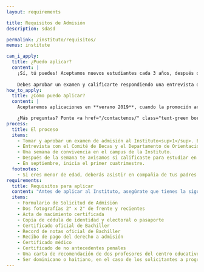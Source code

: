 ```yaml
---
layout: requirements

title: Requisitos de Admisión
description: sdasd

permalink: /instituto/requisitos/
menus: institute

can_i_apply:
  title: ¿Puedo aplicar?
  content: |
    ¡Sí, tú puedes! Aceptamos nuevos estudiantes cada 3 años, después que la promoción actual se ha graduado. Sin embargo, sólo unos pocos estudiantes son aceptados para estudiar en el Instituto.
    
    Debes aprobar un examen y calificarte respondiendo una entrevista de nuestro comité de admisión. Abajo encuentras más detalles sobre ese proceso.
how_to_apply:
  title: ¿Cómo puedo aplicar?
  content: |
    Aceptaremos aplicaciones en **verano 2019**, cuando la promoción actual se ha graduado. En este momento no se puede aplicar, pero tú puedes prepararte. Abajo encuentras los requisitos de admisión.

    ¿Más preguntas? Ponte <a href="/contactenos/" class="text-green border-b border-dotted border-grey">en contacto</a> con nosotros y te ayudaremos pronto.
process:
  title: El proceso
  items:
    - Tomar y aprobar un examen de admisión al Instituto<sup>1</sup>. Eso incluye matématicas, física y español.
    - Entrevista con el Comité de Becas y el Departamento de Orientación.
    - Una semana de convivencia en el campus de la Instituto.
    - Después de la semana te avisamos si calificaste para estudiar en el Instituto.
    - En septiembre, inicia el primer cuatrimestre.
  footnotes:
    - Si eres menor de edad, deberás asistir en compañia de tus padres o tutores.
requirements:
  title: Requisitos para aplicar
  content: "Antes de aplicar al Instituto, asegúrate que tienes la siguiente documentación:"
  items:
    - Formulario de Solicitud de Admisión
    - Dos fotografías 2" x 2" de frente y recientes
    - Acta de nacimiento certificada
    - Copia de cédula de identidad y electoral o pasaporte
    - Certificado oficial de Bachiller
    - Record de notas oficial de Bachiller
    - Recibo de pago del derecho a admisión
    - Certificado médico
    - Certificado de no antecedentes penales
    - Una carta de recomendación de dos profesores del centro educativo de origen.
    - Ser dominicano o haitiano, en el caso de los solicitantes a programas de beca
---
```


